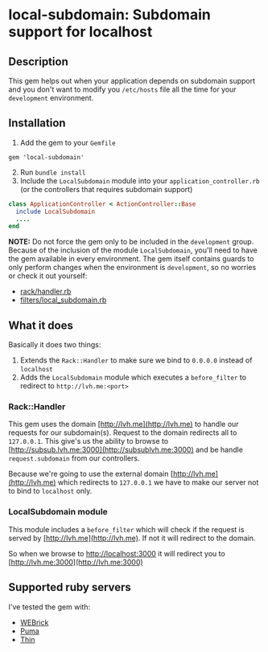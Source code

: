 # local-subdomain: Subdomain support for localhost

## Description

This gem helps out when your application depends on subdomain support and you don't want to modify you `/etc/hosts` file all the time for your `development` environment.

## Installation

1. Add the gem to your `Gemfile`

```
gem 'local-subdomain'
```

2. Run `bundle install`
3. Include the `LocalSubdomain` module into your `application_controller.rb` (or the controllers that requires subdomain support)

```ruby
class ApplicationController < ActionController::Base
  include LocalSubdomain
  ....
end
```

**NOTE:** Do not force the gem only to be included in the `development` group. Because of the inclusion of the module `LocalSubdomain`, you'll need to have the gem available in every environment.
The gem itself contains guards to only perform changes when the environment is `development`, so no worries or check it out yourself:

- [rack/handler.rb](/lib/local-subdomain/rack/handler.rb#L18)
- [filters/local_subdomain.rb](/lib/local-subdomain/filters/local_subdomain.rb#L9)

## What it does

Basically it does two things:

1. Extends the `Rack::Handler` to make sure we bind to `0.0.0.0` instead of `localhost`
2. Adds the `LocalSubdomain` module which executes a `before_filter` to redirect to `http://lvh.me:<port>`

### Rack::Handler

This gem uses the domain [http://lvh.me](http://lvh.me) to handle our requests for our subdomain(s). Request to the domain redirects all to `127.0.0.1`.
This give's us the ability to browse to [http://subsub.lvh.me:3000](http://subsublvh.me:3000) and be handle `request.subdomain` from our controllers.

Because we're going to use the external domain [http://lvh.me](http://lvh.me) which redirects to `127.0.0.1` we have to make our server not to bind to `localhost` only.

### LocalSubdomain module

This module includes a `before_filter` which will check if the request is served by [http://lvh.me](http://lvh.me). If not it will redirect to the domain.

So when we browse to [http://localhost:3000](http://localhost:3000) it will redirect you to [http://lvh.me:3000](http://lvh.me:3000)

## Supported ruby servers

I've tested the gem with:

* [WEBrick](https://rubygems.org/gems/webrick)
* [Puma](http://puma.io/)
* [Thin](http://code.macournoyer.com/thin/)
